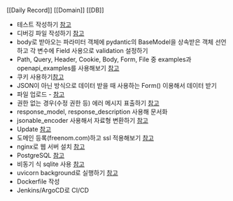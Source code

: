 [[Daily Record]]
[[Domain]]
[[DB]]

- 테스트 작성하기 [참고](https://fastapi.tiangolo.com/ko/tutorial/testing/)
- 디버깅 파일 작성하기 [참고](https://fastapi.tiangolo.com/ko/tutorial/debugging/)
- body로 받아오는 파라미터 객체에 pydantic의 BaseModel을 상속받은 객체 선언하고 각 변수에 Field 사용으로 validation 설정하기
- Path, Query, Header, Cookie, Body, Form, File 중 examples과 openapi_examples를 사용해보기   [참고](https://fastapi.tiangolo.com/ko/tutorial/schema-extra-example/)
- 쿠키 사용하기[참고](https://fastapi.tiangolo.com/ko/tutorial/cookie-params/)
- JSON이 아닌 방식으로 데이터 받을 때 사용하는 Form() 이용해서 데이터 받기
- 파일 업로드 - [참고](https://fastapi.tiangolo.com/ko/tutorial/request-files/)
- 권한 없는 경우(수정 권한 등) 에러 메시지 표출하기 [참고](https://fastapi.tiangolo.com/ko/tutorial/handling-errors/)
- response_model, response_description 사용해 문서화
- jsonable_encoder 사용해서 자료형 변환하기 [참고](https://fastapi.tiangolo.com/ko/tutorial/encoder/)
- Update [참고](https://fastapi.tiangolo.com/ko/tutorial/body-updates/)
- 도메인 등록(freenom.com)하고 ssl 적용해보기 [참고](https://wikidocs.net/177320)
- nginx로 웹 서버 설치 [참고](https://wikidocs.net/177311)
- PostgreSQL [참고](https://wikidocs.net/177321)
- 비동기 식 sqlite 사용 [참고](https://wikidocs.net/177352)
- uvicorn background로 실행하기 [참고](https://wikidocs.net/177269)
- Dockerfile 작성
- Jenkins/ArgoCD로 CI/CD
